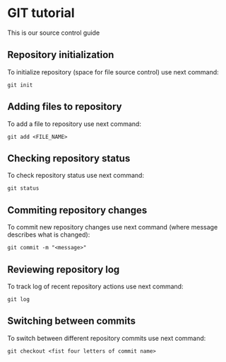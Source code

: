 # GIT tutorial

This is our source control guide


## Repository initialization

To initialize repository (space for file source control) use next command: 

```
git init
```

## Adding files to repository

To add a file to repository use next command:

```
git add <FILE_NAME>
```

## Checking repository status

To check repository status use next command:

```
git status
```

## Commiting repository changes

To commit new repository changes use next command (where message describes what is changed):

```
git commit -m "<message>"
```

## Reviewing repository log

To track log of recent repository actions use next command:

```
git log
```

## Switching between commits

To switch between different repository commits use next command:

```
git checkout <fist four letters of commit name>
```

